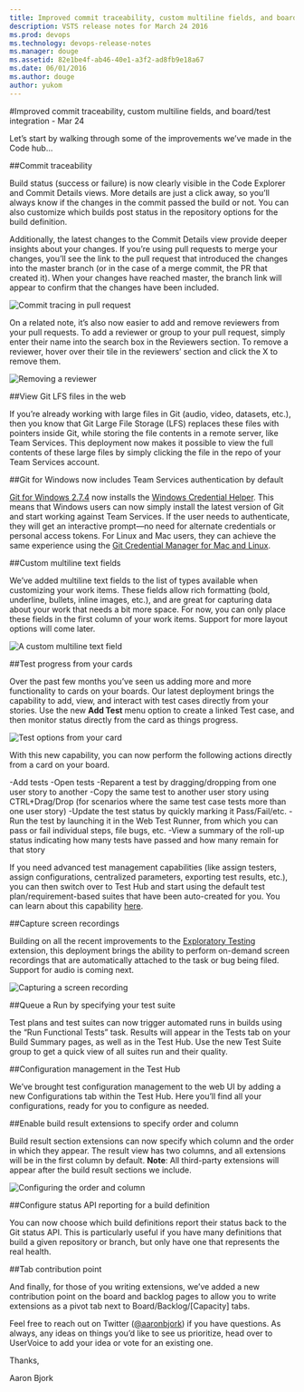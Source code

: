 ```yaml
---
title: Improved commit traceability, custom multiline fields, and board/test integration - Mar 24
description: VSTS release notes for March 24 2016
ms.prod: devops
ms.technology: devops-release-notes
ms.manager: douge
ms.assetid: 82e1be4f-ab46-40e1-a3f2-ad8fb9e18a67
ms.date: 06/01/2016
ms.author: douge
author: yukom
---
```


#Improved commit traceability, custom multiline fields, and board/test integration - Mar 24

Let’s start by walking through some of the improvements we’ve made in the Code hub…

##Commit traceability

Build status (success or failure) is now clearly visible in the Code Explorer and Commit Details views. More details are just a click away, so you’ll always know if the changes in the commit passed the build or not. You can also customize which builds post status in the repository options for the build definition.

Additionally, the latest changes to the Commit Details view provide deeper insights about your changes. If you’re using pull requests to merge your changes, you’ll see the link to the pull request that introduced the changes into the master branch (or in the case of a merge commit, the PR that created it). When your changes have reached master, the branch link will appear to confirm that the changes have been included.

![Commit tracing in pull request](_img/3_24_01.png)

On a related note, it’s also now easier to add and remove reviewers from your pull requests. To add a reviewer or group to your pull request, simply enter their name into the search box in the Reviewers section. To remove a reviewer, hover over their tile in the reviewers’ section and click the X to remove them.

![Removing a reviewer](_img/3_24_02.png)

##View Git LFS files in the web

If you’re already working with large files in Git (audio, video, datasets, etc.), then you know that Git Large File Storage (LFS) replaces these files with pointers inside Git, while storing the file contents in a remote server, like Team Services. This deployment now makes it possible to view the full contents of these large files by simply clicking the file in the repo of your Team Services account.

##Git for Windows now includes Team Services authentication by default

[Git for Windows 2.7.4](https://git-scm.com/download/win) now installs the [Windows Credential Helper](https://github.com/Microsoft/Git-Credential-Manager-for-Windows). This means that Windows users can now simply install the latest version of Git and start working against Team Services. If the user needs to authenticate, they will get an interactive prompt—no need for alternate credentials or personal access tokens. For Linux and Mac users, they can achieve the same experience using the [Git Credential Manager for Mac and Linux](https://github.com/Microsoft/Git-Credential-Manager-for-Mac-and-Linux).

##Custom multiline text fields

We’ve added multiline text fields to the list of types available when customizing your work items. These fields allow rich formatting (bold, underline, bullets, inline images, etc.), and are great for capturing data about your work that needs a bit more space. For now, you can only place these fields in the first column of your work items. Support for more layout options will come later.

![A custom multiline text field](_img/3_24_03.png)

##Test progress from your cards

Over the past few months you’ve seen us adding more and more functionality to cards on your boards. Our latest deployment brings the capability to add, view, and interact with test cases directly from your stories. Use the new **Add Test** menu option to create a linked Test case, and then monitor status directly from the card as things progress.

![Test options from your card](_img/3_24_04.png)

With this new capability, you can now perform the following actions directly from a card on your board.

-Add tests
-Open tests
-Reparent a test by dragging/dropping from one user story to another
-Copy the same test to another user story using CTRL+Drag/Drop (for scenarios where the same test case tests more than one user story)
-Update the test status by quickly marking it Pass/Fail/etc.
-Run the test by launching it in the Web Test Runner, from which you can pass or fail individual steps, file bugs, etc.
-View a summary of the roll-up status indicating how many tests have passed and how many remain for that story

If you need advanced test management capabilities (like assign testers, assign configurations, centralized parameters, exporting test results, etc.), you can then switch over to Test Hub and start using the default test plan/requirement-based suites that have been auto-created for you. You can learn about this capability [here](https://msdn.microsoft.com/Library/vs/alm/Work/kanban/add-run-update-tests).

##Capture screen recordings

Building on all the recent improvements to the [Exploratory Testing](https://marketplace.visualstudio.com/items/ms.vss-exploratorytesting-web) extension, this deployment brings the ability to perform on-demand screen recordings that are automatically attached to the task or bug being filed. Support for audio is coming next.

![Capturing a screen recording](_img/3_24_05.png)

##Queue a Run by specifying your test suite

Test plans and test suites can now trigger automated runs in builds using the “Run Functional Tests” task. Results will appear in the Tests tab on your Build Summary pages, as well as in the Test Hub. Use the new Test Suite group to get a quick view of all suites run and their quality.

##Configuration management in the Test Hub

We’ve brought test configuration management to the web UI by adding a new Configurations tab within the Test Hub. Here you’ll find all your configurations, ready for you to configure as needed.

##Enable build result extensions to specify order and column

Build result section extensions can now specify which column and the order in which they appear. The result view has two columns, and all extensions will be in the first column by default. **Note**: All third-party extensions will appear after the build result sections we include.

![Configuring the order and column](_img/3_24_06.png)

##Configure status API reporting for a build definition

You can now choose which build definitions report their status back to the Git status API. This is particularly useful if you have many definitions that build a given repository or branch, but only have one that represents the real health.

##Tab contribution point

And finally, for those of you writing extensions, we’ve added a new contribution point on the board and backlog pages to allow you to write extensions as a pivot tab next to Board/Backlog/[Capacity] tabs.

Feel free to reach out on Twitter ([@aaronbjork](https://twitter.com/aaronbjork)) if you have questions. As always, any ideas on things you’d like to see us prioritize, head over to UserVoice to add your idea or vote for an existing one.

Thanks,

Aaron Bjork
